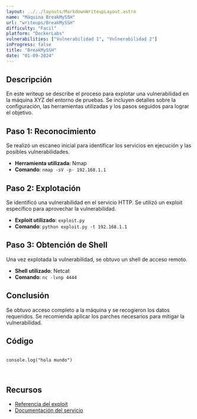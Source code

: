 ```yaml
---
layout: ../../layouts/MarkdownWriteupLayout.astro
name: "Máquina BreakMySSH"
url: "writeups/BreakMySSH"
difficulty: "Facil"
platform: "DockerLabs"
vulnerabilities: ["Vulnerabilidad 1", "Vulnerabilidad 2"]
inProgress: false
title: "BreakMySSH"
date: "01-09-2024"
---
```


<!-- Espaciado superior -->
<article class="mt-16 mr-20 ml-20 text-black dark:text-white justify-center items-center">

  <h2 class="text-2xl font-bold mb-4 text-black dark:text-white">Descripción</h2>

  <p class="mb-6">
    En este writeup se describe el proceso para explotar una vulnerabilidad en la máquina XYZ del entorno de pruebas. Se incluyen detalles sobre la configuración, las herramientas utilizadas y los pasos seguidos para lograr el objetivo.
  </p>

  <h2 class="text-2xl font-bold mb-4 text-black dark:text-white">Paso 1: Reconocimiento</h2>

  <p class="mb-6">
    Se realizó un escaneo inicial para identificar los servicios en ejecución y las posibles vulnerabilidades.
  </p>

  <ul class="list-disc pl-5 mb-6  text-black dark:text-white">
    <li><strong class="text-black dark:text-white">Herramienta utilizada</strong>: Nmap</li>
    <li><strong class="text-black dark:text-white">Comando</strong>: <code class="bg-gray-200 px-2 py-1 rounded">nmap -sV -p- 192.168.1.1</code></li>
  </ul>

  <h2 class="text-2xl font-bold mb-4  text-black dark:text-white">Paso 2: Explotación</h2>

  <p class="mb-6">
    Se identificó una vulnerabilidad en el servicio HTTP. Se utilizó un exploit específico para aprovechar la vulnerabilidad.
  </p>

  <ul class="list-disc pl-5 mb-6">
    <li><strong class="text-black dark:text-white">Exploit utilizado</strong>: <code class="bg-gray-200 px-2 py-1 rounded">exploit.py</code></li>
    <li><strong class="text-black dark:text-white">Comando</strong>: <code class="bg-gray-200 px-2 py-1 rounded">python exploit.py -t 192.168.1.1</code></li>
  </ul>

  <h2 class="text-2xl font-bold mb-4 text-black dark:text-white">Paso 3: Obtención de Shell</h2>

  <p class="mb-6">
    Una vez explotada la vulnerabilidad, se obtuvo un shell de acceso remoto.
  </p>

  <ul class="list-disc pl-5 mb-6">
    <li><strong class="text-black dark:text-white">Shell utilizado</strong>: Netcat</li>
    <li><strong class="text-black dark:text-white">Comando</strong>: <code class="bg-gray-200 px-2 py-1 rounded">nc -lvnp 4444</code></li>
  </ul>

  <h2 class="text-2xl font-bold mb-4 text-black dark:text-white">Conclusión</h2>

  <p class="mb-6">
    Se obtuvo acceso completo a la máquina y se recogieron los datos requeridos. Se recomienda aplicar los parches necesarios para mitigar la vulnerabilidad.
  </p>

  <h2 class="text-2xl font-bold mb-4 text-black dark:text-white">Código</h2>

  <pre class="bg-gray-200 dark:bg-slate-400 p-4 rounded text-black dark:text-white">
<code class="language-javascript">
console.log("hola mundo")
</code>
  </pre>

  <h2 class="text-2xl font-bold mb-4 text-black dark:text-white">Recursos</h2>

  <ul class="list-disc pl-5 mb-6">
    <li><a href="https://example.com/exploit" class="text-blue-500 hover:underline">Referencia del exploit</a></li>
    <li><a href="https://example.com/service-docs" class="text-blue-500 hover:underline">Documentación del servicio</a></li>
  </ul>

</article>
